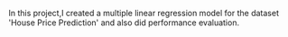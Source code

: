 In this project,I created a  multiple linear regression model for the dataset 'House Price Prediction' and also did performance evaluation.
